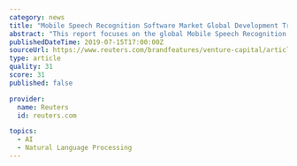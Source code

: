 ```yaml
---
category: news
title: "Mobile Speech Recognition Software Market Global Development Trend and Industry Future Outlook"
abstract: "This report focuses on the global Mobile Speech Recognition Software status, future forecast, growth opportunity, key market and key players. Pune, India – July 15, 2019 — Mobile Speech Recognition Software Industry provides a detailed analysis of the ..."
publishedDateTime: 2019-07-15T17:00:00Z
sourceUrl: https://www.reuters.com/brandfeatures/venture-capital/article?id=132442
type: article
quality: 31
score: 31
published: false

provider:
  name: Reuters
  id: reuters.com

topics:
  - AI
  - Natural Language Processing
---
```

